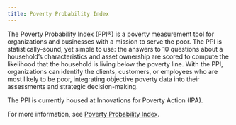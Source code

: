 ```yaml
---
title: Poverty Probability Index
---
```


The Poverty Probability Index (PPI®) is a poverty measurement tool for organizations and
businesses with a mission to serve the poor. The PPI is statistically-sound, yet simple
to use: the answers to 10 questions about a household’s characteristics and asset
ownership are scored to compute the likelihood that the household is living below the
poverty line. With the PPI, organizations can identify the clients, customers, or
employees who are most likely to be poor, integrating objective poverty data into their
assessments and strategic decision-making.

The PPI is currently housed at Innovations for Poverty Action (IPA).

For more information, see [Poverty Probability Index](https://www.povertyindex.org/).
